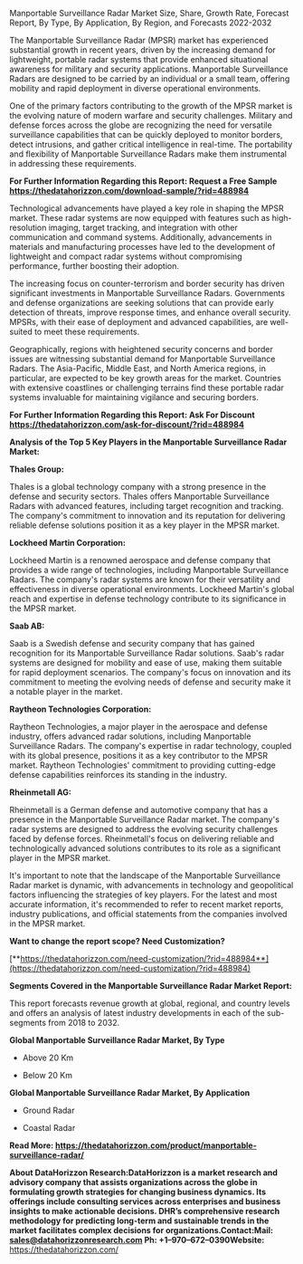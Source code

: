 Manportable Surveillance Radar Market Size, Share, Growth Rate, Forecast
Report, By Type, By Application, By Region, and Forecasts 2022-2032

The Manportable Surveillance Radar (MPSR) market has experienced
substantial growth in recent years, driven by the increasing demand for
lightweight, portable radar systems that provide enhanced situational
awareness for military and security applications. Manportable
Surveillance Radars are designed to be carried by an individual or a
small team, offering mobility and rapid deployment in diverse
operational environments.

One of the primary factors contributing to the growth of the MPSR market
is the evolving nature of modern warfare and security challenges.
Military and defense forces across the globe are recognizing the need
for versatile surveillance capabilities that can be quickly deployed to
monitor borders, detect intrusions, and gather critical intelligence in
real-time. The portability and flexibility of Manportable Surveillance
Radars make them instrumental in addressing these requirements.

**For Further Information Regarding this Report: Request a Free Sample
<https://thedatahorizzon.com/download-sample/?rid=488984>**

Technological advancements have played a key role in shaping the MPSR
market. These radar systems are now equipped with features such as
high-resolution imaging, target tracking, and integration with other
communication and command systems. Additionally, advancements in
materials and manufacturing processes have led to the development of
lightweight and compact radar systems without compromising performance,
further boosting their adoption.

The increasing focus on counter-terrorism and border security has driven
significant investments in Manportable Surveillance Radars. Governments
and defense organizations are seeking solutions that can provide early
detection of threats, improve response times, and enhance overall
security. MPSRs, with their ease of deployment and advanced
capabilities, are well-suited to meet these requirements.

Geographically, regions with heightened security concerns and border
issues are witnessing substantial demand for Manportable Surveillance
Radars. The Asia-Pacific, Middle East, and North America regions, in
particular, are expected to be key growth areas for the market.
Countries with extensive coastlines or challenging terrains find these
portable radar systems invaluable for maintaining vigilance and securing
borders.

**For Further Information Regarding this Report: Ask For Discount
<https://thedatahorizzon.com/ask-for-discount/?rid=488984>**

**Analysis of the Top 5 Key Players in the Manportable Surveillance
Radar Market:**

**Thales Group:**

Thales is a global technology company with a strong presence in the
defense and security sectors. Thales offers Manportable Surveillance
Radars with advanced features, including target recognition and
tracking. The company's commitment to innovation and its reputation for
delivering reliable defense solutions position it as a key player in the
MPSR market.

**Lockheed Martin Corporation:**

Lockheed Martin is a renowned aerospace and defense company that
provides a wide range of technologies, including Manportable
Surveillance Radars. The company's radar systems are known for their
versatility and effectiveness in diverse operational environments.
Lockheed Martin's global reach and expertise in defense technology
contribute to its significance in the MPSR market.

**Saab AB:**

Saab is a Swedish defense and security company that has gained
recognition for its Manportable Surveillance Radar solutions. Saab's
radar systems are designed for mobility and ease of use, making them
suitable for rapid deployment scenarios. The company's focus on
innovation and its commitment to meeting the evolving needs of defense
and security make it a notable player in the market.

**Raytheon Technologies Corporation:**

Raytheon Technologies, a major player in the aerospace and defense
industry, offers advanced radar solutions, including Manportable
Surveillance Radars. The company's expertise in radar technology,
coupled with its global presence, positions it as a key contributor to
the MPSR market. Raytheon Technologies' commitment to providing
cutting-edge defense capabilities reinforces its standing in the
industry.

**Rheinmetall AG:**

Rheinmetall is a German defense and automotive company that has a
presence in the Manportable Surveillance Radar market. The company's
radar systems are designed to address the evolving security challenges
faced by defense forces. Rheinmetall's focus on delivering reliable and
technologically advanced solutions contributes to its role as a
significant player in the MPSR market.

It's important to note that the landscape of the Manportable
Surveillance Radar market is dynamic, with advancements in technology
and geopolitical factors influencing the strategies of key players. For
the latest and most accurate information, it's recommended to refer to
recent market reports, industry publications, and official statements
from the companies involved in the MPSR market.

**Want to change the report scope? Need Customization?**

[**https://thedatahorizzon.com/need-customization/?rid=488984**](https://thedatahorizzon.com/need-customization/?rid=488984)

**Segments Covered in the Manportable Surveillance Radar Market
Report:**

This report forecasts revenue growth at global, regional, and country
levels and offers an analysis of latest industry developments in each of
the sub-segments from 2018 to 2032.

**Global Manportable Surveillance Radar Market, By Type**

-   Above 20 Km

-   Below 20 Km

**Global Manportable Surveillance Radar Market, By Application**

-   Ground Radar

-   Coastal Radar

**Read More:
<https://thedatahorizzon.com/product/manportable-surveillance-radar/>**

**About DataHorizzon Research:**DataHorizzon is a market research and
advisory company that assists organizations across the globe in
formulating growth strategies for changing business dynamics. Its
offerings include consulting services across enterprises and business
insights to make actionable decisions. DHR’s comprehensive research
methodology for predicting long-term and sustainable trends in the
market facilitates complex decisions for organizations.**Contact:Mail:**
<sales@datahorizzonresearch.com> **Ph:** +1–970–672–0390**Website:**
<https://thedatahorizzon.com/>

